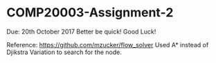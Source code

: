 # COMP20003-Assignment-2
Due: 20th October 2017
Better be quick!
Good Luck!


Reference: https://github.com/mzucker/flow_solver
Used A* instead of Djikstra Variation to search for the node.
